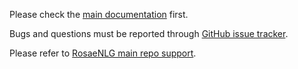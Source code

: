 <!--
Copyright 2020 Ludan Stoecklé
SPDX-License-Identifier: CC-BY-4.0
-->
Please check the [main documentation](https://rosaenlg.org) first.

Bugs and questions must be reported through [GitHub issue tracker](https://github.com/RosaeNLG/rosaenlg-java/issues).

Please refer to [RosaeNLG main repo support](https://github.com/RosaeNLG/rosaenlg/blob/master/SUPPORT.md).
